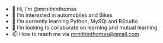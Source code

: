 - 👋 Hi, I’m @mrnithinthomas
- 👀 I’m interested in automobiles and Bikes
- 🌱 I’m currently learning Python, MySQl and RStudio
- 💞️ I’m looking to collaborate on learning and mutual learning
- 📫 How to reach me via mrnithinthomas@gmail.com

<!---
mrnithinthomas/mrnithinthomas is a ✨ special ✨ repository because its `README.md` (this file) appears on your GitHub profile.
You can click the Preview link to take a look at your changes.
--->
